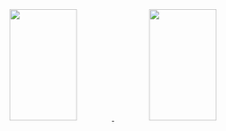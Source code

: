 <div align="center">
  <a href="https://github.com/P3rc1v4ll">
  <img width="49%" height="200px"  src="https://github-readme-stats.vercel.app/api?username=P3rc1v4ll&show_icons=true&theme=dark&include_all_commits=true&count_private=true"/>
<img  width="49%" height="200px" src="https://github-readme-stats-eight-theta.vercel.app/api/top-langs/?username=P3rc1v4ll&layout=compact&langs_count=6&theme=dark&include_all_commits=true&count_private=true"/> 
</div>

   
